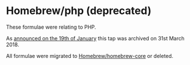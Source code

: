 # Homebrew/php (deprecated)

These formulae were relating to PHP.

As [announced on the 19th of January](https://brew.sh/2018/01/19/homebrew-1.5.0/) this tap was archived on 31st March 2018.

All formulae were migrated to [Homebrew/homebrew-core](https://github.com/Homebrew/homebrew-core) or deleted.
